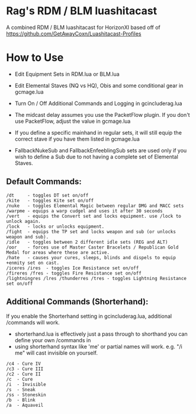 # Rag's RDM / BLM luashitacast

A combined RDM / BLM luashitacast for HorizonXI based off of https://github.com/GetAwayCoxn/Luashitacast-Profiles

# How to Use

- Edit Equipment Sets in RDM.lua or BLM.lua
- Edit Elemental Staves (NQ vs HQ), Obis and some conditional gear in gcmage.lua
- Turn On / Off Additional Commands and Logging in gcincluderag.lua
- The midcast delay assumes you use the PacketFlow plugin. If you don't use PacketFlow, adjust the value in gcmage.lua

- If you define a specific mainhand in regular sets, it will still equip the correct stave if you have them listed in gcmage.lua
- FallbackNukeSub and FallbackEnfeeblingSub sets are used only if you wish to define a Sub due to not having a complete set of Elemental Staves.

## Default Commands:
```
/dt     - toggles DT set on/off
/kite   - toggles Kite set on/off
/nuke   - toggles Elemental Magic between regular DMG and MACC sets
/warpme - equips a warp cudgel and uses it after 30 seconds
/vert   - equips the Convert set and locks equipment. use /lock to unlock again.
/lock   - locks or unlocks equipment.
/fight  - equips the TP set and locks weapon and sub (or unlocks weapon and sub).
/idle   - toggles between 2 different idle sets (REG and ALT)
/oor    - forces use of Master Caster Bracelets / Republican Gold Medal for areas where these are active.
/hate   - causes your cures, sleeps, blinds and dispels to equip +enmity set on cast.
/iceres /ires  - toggles Ice Resistance set on/off
/fireres /fres - toggles Fire Resistance set on/off
/lightningres /lres /thunderres /tres - toggles Lightning Resistance set on/off
```

## Additional Commands (Shorterhand):

If you enable the Shorterhand setting in gcincluderag.lua, additional /commands will work.

- shorterhand.lua is effectively just a pass through to shorthand you can define your own /commands in
- using shorterhand syntax like 'me' or partial names will work. e.g. "/i me" will cast invisible on yourself.

```
/c4 - Cure IV
/c3 - Cure III
/c2 - Cure II
/c  - Cure
/i  - Invisible
/s  - Sneak
/ss - Stoneskin
/b  - Blink
/a  - Aquaveil
```

